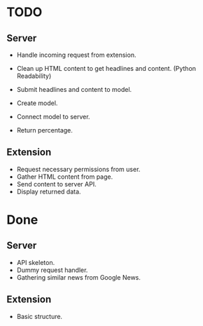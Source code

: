 # TODO

## Server

- Handle incoming request from extension.
- Clean up HTML content to get headlines and content. (Python Readability)
- Submit headlines and content to model.

- Create model.
- Connect model to server.

- Return percentage.

## Extension

- Request necessary permissions from user.
- Gather HTML content from page.
- Send content to server API.
- Display returned data.

# Done

## Server

- API skeleton.
- Dummy request handler.
- Gathering similar news from Google News.

## Extension

- Basic structure.